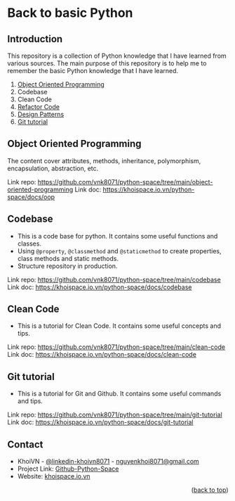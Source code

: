 # Back to basic Python

## Introduction

This repository is a collection of Python knowledge that I have learned from various sources. The main purpose of this repository is to help me to remember the basic Python knowledge that I have learned.

1. [Object Oriented Programming](https://python3.info/advanced/index.html#oop)
2. Codebase
3. Clean Code
4. [Refactor Code](https://refactoring.guru/refactoring/techniques)
5. [Design Patterns](https://refactoring.guru/design-patterns/python)
6. [Git tutorial](https://www.udemy.com/course/master-git-and-github-in-5-days-go-from-zero-to-hero/)

## Object Oriented Programming

The content cover attributes, methods, inheritance, polymorphism, encapsulation, abstraction, etc.

Link repo: https://github.com/vnk8071/python-space/tree/main/object-oriented-programming
Link doc: https://khoispace.io.vn/python-space/docs/oop

## Codebase

- This is a code base for python. It contains some useful functions and classes.
- Using `@property`, `@classmethod` and `@staticmethod` to create properties, class methods and static methods.
- Structure repository in production.

Link repo: https://github.com/vnk8071/python-space/tree/main/codebase
Link doc: https://khoispace.io.vn/python-space/docs/codebase

## Clean Code

- This is a tutorial for Clean Code. It contains some useful concepts and tips.

Link repo: https://github.com/vnk8071/python-space/tree/main/clean-code
Link doc: https://khoispace.io.vn/python-space/docs/clean-code

## Git tutorial

- This is a tutorial for Git and Github. It contains some useful commands and tips.

Link repo: https://github.com/vnk8071/python-space/tree/main/git-tutorial
Link doc: https://khoispace.io.vn/python-space/docs/git-tutorial

## Contact

- KhoiVN - [@linkedin-khoivn8071](https://www.linkedin.com/in/khoivn8071) - nguyenkhoi8071@gmail.com
- Project Link: [Github-Python-Space](https://github.com/vnk8071/python-space)
- Website: [khoispace.io.vn](https://khoispace.io.vn)

<p align="right">(<a href="#overview">back to top</a>)</p>
